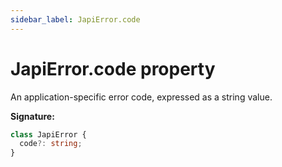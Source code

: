 ```yaml
---
sidebar_label: JapiError.code
---
```


# JapiError.code property

An application-specific error code, expressed as a string value.

**Signature:**

```typescript
class JapiError {
  code?: string;
}
```
